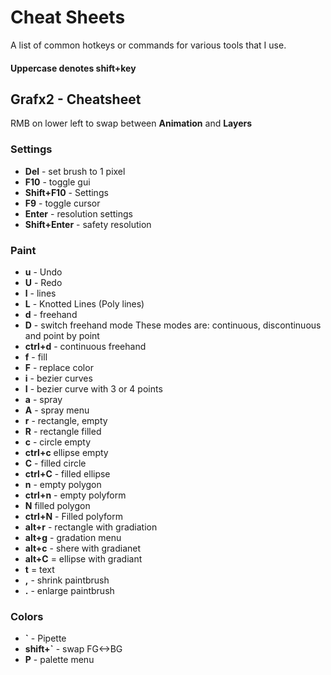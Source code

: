 # Cheat Sheets #
A list of common hotkeys or commands for various tools that I use. 
#### Uppercase denotes shift+key ####
## Grafx2 - Cheatsheet ##
RMB on lower left to swap between **Animation** and **Layers**

### Settings ###
- **Del** - set brush to 1 pixel
- **F10** - toggle gui
- **Shift+F10** - Settings
- **F9** - toggle cursor
- **Enter** - resolution settings
- **Shift+Enter** - safety resolution

### Paint ###
- **u** - Undo
- **U** - Redo
- **l** - lines
- **L** - Knotted Lines (Poly lines)
- **d** - freehand
- **D** - switch freehand mode These modes are: continuous, discontinuous and point by point
- **ctrl+d** - continuous freehand
- **f** - fill
- **F** - replace color
- **i** - bezier curves
- **I** - bezier curve with 3 or 4 points
- **a** - spray
- **A** - spray menu
- **r** - rectangle, empty
- **R** - rectangle filled
- **c** - circle empty
- **ctrl+c** ellipse empty
- **C** - filled circle
- **ctrl+C** - filled ellipse
- **n** - empty polygon
- **ctrl+n** - empty polyform
- **N** filled polygon
- **ctrl+N** - Filled polyform
- **alt+r** - rectangle with gradiation
- **alt+g** - gradation menu
- **alt+c** - shere with gradianet
- **alt+C** = ellipse with gradiant
- **t** = text
- **,** - shrink paintbrush
- **.** - enlarge paintbrush

### Colors ###
- **`** - Pipette
- **shift+`** - swap FG<->BG
- **P** - palette menu